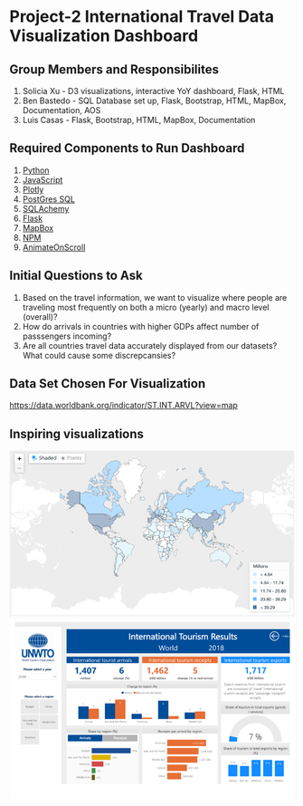 # Project-2 International Travel Data Visualization Dashboard

## Group Members and Responsibilites

1. Solicia Xu - D3 visualizations, interactive YoY dashboard, Flask, HTML
2. Ben Bastedo - SQL Database set up, Flask, Bootstrap, HTML, MapBox, Documentation, AOS
3. Luis Casas - Flask, Bootstrap, HTML, MapBox, Documentation

## Required Components to Run Dashboard

1. [Python](https://www.python.org/downloads/)
2. [JavaScript](https://www.javascript.com/)
3. [Plotly](https://plot.ly/)
4. [PostGres SQL](https://www.postgresql.org/)
5. [SQLAchemy](https://docs.sqlalchemy.org/en/13/)
6. [Flask](https://www.fullstackpython.com/flask.html)
7. [MapBox](https://www.mapbox.com/)
8. [NPM](https://www.npmjs.com/)
9. [AnimateOnScroll](https://github.com/michalsnik/aos#animations)

## Initial Questions to Ask

1. Based on the travel information, we want to visualize where people are traveling most frequently on both a micro (yearly) and macro level (overall)?
2. How do arrivals in countries with higher GDPs affect number of passsengers incoming?
3. Are all countries travel data accurately displayed from our datasets? What could cause some discrepcansies?

## Data Set Chosen For Visualization

https://data.worldbank.org/indicator/ST.INT.ARVL?view=map

## Inspiring visualizations

![Dashboard page](readme_png/Picture1.png)
![Dashboard page](readme_png/Picture3.png)